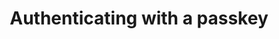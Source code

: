 ---
title: Authenticating with a passkey
intro: 'You can add passkeys to your account so that you can sign in safely and easily, without requiring a password and two-factor authentication. You can also use passkeys when performing a sensitive action (sudo mode), or to authenticate a password reset.'
versions:
  feature: passkeys
children:
  - /about-passkeys
  - /managing-your-passkeys
  - /signing-in-with-a-passkey
shortTitle: Authenticate with a passkey
---